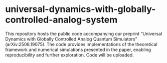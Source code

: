 # universal-dynamics-with-globally-controlled-analog-system
This repository hosts the public code accompanying our preprint “Universal Dynamics with Globally Controlled Analog Quantum Simulators” (arXiv:2508.19075).  The code provides implementations of the theoretical framework and numerical simulations presented in the paper, enabling reproducibility and further exploration. 
Code will be uploaded.
